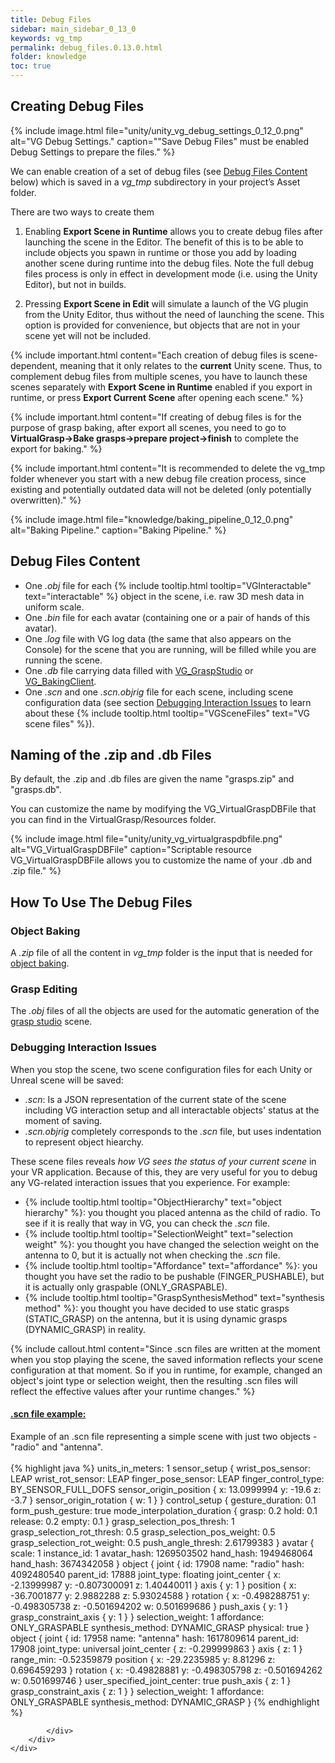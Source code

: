 ```yaml
---
title: Debug Files
sidebar: main_sidebar_0_13_0
keywords: vg_tmp
permalink: debug_files.0.13.0.html
folder: knowledge
toc: true
---
```


## Creating Debug Files
{% include image.html file="unity/unity_vg_debug_settings_0_12_0.png" alt="VG Debug Settings." caption="\"Save Debug Files\" must be enabled Debug Settings to prepare the files." %}

We can enable creation of a set of debug files (see [Debug Files Content](#debug-files-content) below) which is saved in a *vg_tmp* subdirectory in your project’s Asset folder. 

There are two ways to create them

1. Enabling **Export Scene in Runtime** allows you to create debug files after launching the scene in the Editor. The benefit of this is to be able to include objects you spawn in runtime or those you add by loading another scene during runtime into the debug files. Note the full debug files process is only in effect in development mode (i.e. using the Unity Editor), but not in builds.

2. Pressing **Export Scene in Edit** will simulate a launch of the VG plugin from the Unity Editor, thus without the need of launching the scene. This option is provided for convenience, but objects that are not in your scene yet will not be included.

{% include important.html content="Each creation of debug files is scene-dependent, meaning that it only relates to the **current** Unity scene. Thus, to complement debug files from multiple scenes, you have to launch these scenes separately with **Export Scene in Runtime** enabled if you export in runtime, or press **Export Current Scene** after opening each scene." %}

{% include important.html content="If creating of debug files is for the purpose of grasp baking, after export all scenes, you need to go to **VirtualGrasp->Bake grasps->prepare project->finish** to complete the export for baking." %}

{% include important.html content="It is recommended to delete the vg_tmp folder whenever you start with a new debug file creation process, since existing and potentially outdated data will not be deleted (only potentially overwritten)." %}<br>

{% include image.html file="knowledge/baking_pipeline_0_12_0.png" alt="Baking Pipeline." caption="Baking Pipeline." %}

## Debug Files Content

* One *.obj* file for each {% include tooltip.html tooltip="VGInteractable" text="interactable" %} object in the scene, i.e. raw 3D mesh data in uniform scale.
* One *.bin* file for each avatar (containing one or a pair of hands of this avatar).
* One *.log* file with VG log data (the same that also appears on the Console) for the scene that you are running, will be filled while you are running the scene.
* One *.db* file carrying data filled with [VG_GraspStudio](unity_component_vggraspstudio.0.13.0.html) or [VG_BakingClient](unity_component_vgbakingclient.0.13.0.html).
* One *.scn* and one *.scn.objrig* file for each scene, including scene configuration data (see section [Debugging Interaction Issues](#debugging-interaction-issues) to learn about these {% include tooltip.html tooltip="VGSceneFiles" text="VG scene files" %}).

## Naming of the .zip and .db Files

By default, the .zip and .db files are given the name "grasps.zip" and "grasps.db".

You can customize the name by modifying the VG_VirtualGraspDBFile that you can find in the VirtualGrasp/Resources folder.

{% include image.html file="unity/unity_vg_virtualgraspdbfile.png" alt="VG_VirtualGraspDBFile" caption="Scriptable resource VG_VirtualGraspDBFile allows you to customize the name of your .db and .zip file." %}

## How To Use The Debug Files

### Object Baking

A *.zip* file of all the content in *vg_tmp* folder is the input that is needed for [object baking](object_baking.0.13.0.html#upload-input).

### Grasp Editing

The *.obj* files of all the objects are used for the automatic generation of the [grasp studio](unity_component_vggraspstudio.0.13.0.html) scene.

### Debugging Interaction Issues

When you stop the scene, two scene configuration files for each Unity or Unreal scene will be saved: 
* *.scn*: Is a JSON representation of the current state of the scene including VG interaction setup and all interactable objects' status at the moment of saving. 
* *.scn.objrig* completely corresponds to the *.scn* file, but uses indentation to represent object hiearchy. 

These scene files reveals *how VG sees the status of your current scene* in your VR application. 
Because of this, they are very useful for you to debug any VG-related interaction issues that you experience. 
For example:

* {% include tooltip.html tooltip="ObjectHierarchy" text="object hierarchy" %}: you thought you placed antenna as the child of radio. To see if it is really that way in VG, you can check the *.scn* file. 
* {% include tooltip.html tooltip="SelectionWeight" text="selection weight" %}: you thought you have changed the selection weight on the antenna to 0, but it is actually not when checking the *.scn* file. 
* {% include tooltip.html tooltip="Affordance" text="affordance" %}: you thought you have set the radio to be pushable (FINGER_PUSHABLE), but it is actually only graspable (ONLY_GRASPABLE).
* {% include tooltip.html tooltip="GraspSynthesisMethod" text="synthesis method" %}: you thought you have decided to use static grasps (STATIC_GRASP) on the antenna, but it is using dynamic grasps (DYNAMIC_GRASP) in reality.

{% include callout.html content="Since .scn files are written at the moment when you stop playing the scene, the saved information reflects your scene configuration at that moment. 
So if you in runtime, for example, changed an object's joint type or selection weight, then the resulting .scn files will reflect the effective values after your runtime changes." %}


<div class="panel-group" id="accordion1">
    <div class="panel panel-default">
        <div class="panel-heading">
            <h4 class="panel-title">
                <a class="noCrossRef accordion-toggle" data-toggle="collapse" data-parent="#accordion1" href="#collapseOne1">.scn file example:</a>
            </h4>
        </div>
        <div id="collapseOne1" class="panel-collapse collapse noCrossRef">
            <div class="panel-body">  
            Example of an .scn file representing a simple scene with just two objects - "radio" and "antenna".<br><br>
{% highlight java %}
units_in_meters: 1
sensor_setup {
  wrist_pos_sensor: LEAP
  wrist_rot_sensor: LEAP
  finger_pose_sensor: LEAP
  finger_control_type: BY_SENSOR_FULL_DOFS
  sensor_origin_position {
    x: 13.0999994
    y: -19.6
    z: -3.7
  }
  sensor_origin_rotation {
    w: 1
  }
}
control_setup {
  gesture_duration: 0.1
  form_push_gesture: true
  mode_interpolation_duration {
    grasp: 0.2
    hold: 0.1
    release: 0.2
    empty: 0.1
  }
  grasp_selection_pos_thresh: 1
  grasp_selection_rot_thresh: 0.5
  grasp_selection_pos_weight: 0.5
  grasp_selection_rot_weight: 0.5
  push_angle_thresh: 2.61799383
}
avatar {
  scale: 1
  instance_id: 1
  avatar_hash: 1269503502
  hand_hash: 1949468064
  hand_hash: 3674342058
}
object {
  joint {
    id: 17908
    name: "radio"
    hash: 4092480540
    parent_id: 17888
    joint_type: floating
    joint_center {
      x: -2.13999987
      y: -0.807300091
      z: 1.40440011
    }
    axis {
      y: 1
    }
    position {
      x: -36.7001877
      y: 2.9882288
      z: 5.93024588
    }
    rotation {
      x: -0.498288751
      y: -0.498305738
      z: -0.501694202
      w: 0.501699686
    }
    push_axis {
      y: 1
    }
    grasp_constraint_axis {
      y: 1
    }
  }
  selection_weight: 1
  affordance: ONLY_GRASPABLE
  synthesis_method: DYNAMIC_GRASP
  physical: true
}
object {
  joint {
    id: 17958
    name: "antenna"
    hash: 1617809614
    parent_id: 17908
    joint_type: universal
    joint_center {
      z: -0.299999863
    }
    axis {
      z: 1
    }
    range_min: -0.52359879
    position {
      x: -29.2235985
      y: 8.81296
      z: 0.696459293
    }
    rotation {
      x: -0.49828881
      y: -0.498305798
      z: -0.501694262
      w: 0.501699746
    }
    user_specified_joint_center: true
    push_axis {
      z: 1
    }
    grasp_constraint_axis {
      z: 1
    }
  }
  selection_weight: 1
  affordance: ONLY_GRASPABLE
  synthesis_method: DYNAMIC_GRASP
}
{% endhighlight %}

            </div>
        </div>
    </div>
</div>

